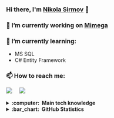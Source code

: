<!-- Future banner -->

### Hi there, I'm [Nikola Sirmov](https://www.linkedin.com/in/sirmov/) 👋

### 🔭 I’m currently working on [Mimega](https://mimega-b819a.web.app)

### 🌱 I’m currently learning:

- MS SQL
- C# Entity Framework

### 📫 How to reach me:

<p>
  <a href="mailto:sirmov0213@gmail.com"><img src="https://img.shields.io/badge/gmail-%23D14836.svg?&style=for-the-badge&logo=gmail&logoColor=white" /></a>&nbsp;&nbsp;&nbsp;&nbsp;
  <a href="https://www.linkedin.com/in/sirmov/"><img src="https://img.shields.io/badge/LinkedIn-0077B5?style=for-the-badge&logo=linkedin&logoColor=white" /></a>
  </p>

<details>
  <summary><b>:computer: &nbsp;Main tech knowledge</b></summary>
  <br/>
  
![HTML5](https://img.shields.io/badge/HTML5-E34F26.svg?&style=flat&logo=html5&logoColor=white)&nbsp;
![CSS3](https://img.shields.io/badge/CSS3-%231572B6.svg?&style=flat&logo=css3&logoColor=white)&nbsp;
![Markdown](https://img.shields.io/badge/Markdown-000000?style=for-the-flat&logo=markdown&logoColor=white)&nbsp;
![Bulma](https://img.shields.io/badge/Bulma-00D1B2?style=for-the-flat&logo=bulma&logoColor=white)&nbsp;
![Sass](https://img.shields.io/badge/Sass-CC6699?style=for-the-flat&logo=sass&logoColor=white)&nbsp;\
![JavaScript](https://img.shields.io/badge/Javascript-323330.svg?&style=flat&logo=javascript&logoColor=%23F7DF1E)&nbsp;
![npm](https://img.shields.io/badge/npm-CB3837.svg?&style=flat&logo=npm&logoColor=%23F7DF1E)&nbsp;
![Lit](https://img.shields.io/badge/Lit%20Html-324FFF.svg?&style=flat&logo=lit&logoColor=%23F7DF1E)&nbsp;
![Mocha](https://img.shields.io/badge/mocha.js-323330?style=for-the-flat&logo=mocha&logoColor=Brown)&nbsp;
![Chai](https://img.shields.io/badge/chai.js-323330?style=for-the-flat&logo=chai&logoColor=red)&nbsp;\
![.NET](https://img.shields.io/badge/.NET-5C2D91?style=for-the-flat&logo=.net&logoColor=white)&nbsp;
![C#](https://img.shields.io/badge/C%23-239120?style=for-the-flat&logo=c-sharp&logoColor=white)&nbsp;
![NuGet](https://img.shields.io/badge/NuGet-004880?style=for-the-flat&logo=nuget&logoColor=white)&nbsp;\
![ESLint](https://img.shields.io/badge/ESLint-4B32C3?style=for-the-flat&logo=eslint&logoColor=white)&nbsp;
![Prettier](https://img.shields.io/badge/Prettier-F7B93E?style=for-the-flat&logo=prettier&logoColor=white)&nbsp;
![Gimp](https://img.shields.io/badge/gimp-5C5543?style=for-the-flat&logo=gimp&logoColor=white)&nbsp;
![Inkscape](https://img.shields.io/badge/Inkscape-000000?style=for-the-flat&logo=Inkscape&logoColor=white)&nbsp;\
![Notepad++](https://img.shields.io/badge/Notepad++-90E59A.svg?style=for-the-flat&logo=notepad%2B%2B&logoColor=black)&nbsp;
![Visual Studio](https://img.shields.io/badge/Visual_Studio-5C2D91?style=for-the-flat&logo=visual%20studio&logoColor=white)&nbsp;
![Visual Studio Code](https://img.shields.io/badge/Visual_Studio_Code-0078D4?style=for-the-flat&logo=visual%20studio%20code&logoColor=white)&nbsp;\
![Git](https://img.shields.io/badge/GIT-%23F05033.svg?&style=flat&logo=git&logoColor=white)&nbsp;
![Github](https://img.shields.io/badge/Github-000000?style=for-the-flat&logo=github&logoColor=white)&nbsp;
![Webpack](https://img.shields.io/badge/Webpack-8DD6F9?style=for-the-flat&logo=webpack&logoColor=white)&nbsp;
![Postman](https://img.shields.io/badge/Postman-FF6C37?style=for-the-flat&logo=postman&logoColor=white)&nbsp;
![Firebase](https://img.shields.io/badge/Firebase-FFCA28?style=for-the-flat&logo=firebase&logoColor=white)&nbsp;

<!-- 
HTML5, CSS3, Markdown, Bulma, Sass, JavaScript, npm, Lit Html, mocha, chai,
c#, dotNet, NuGet, ESLint, Prettier, Gimp, Inkscape, Notepad++, Visual Studio, Visual Studio Code,
Git, Github, Webpack, Postman, Firebase
-->
</details>

<details>
  <summary><b>:bar_chart: &nbsp;GitHub Statistics</b></summary>
  <br/>
<p align="center">
  <img height="180" src ="https://github-readme-stats.vercel.app/api?username=sirmov&count_private=true&show_icons=true&theme=dracula">
  <img height="180" src ="https://github-readme-stats.vercel.app/api/top-langs/?username=sirmov&layout=compact&theme=dracula">
</p>
</details>

<!--
**Sirmov/Sirmov** is a ✨ _special_ ✨ repository because its `README.md` (this file) appears on your GitHub profile.

Here are some ideas to get you started:

- 🔭 I’m currently working on ...
- 🌱 I’m currently learning ...
- 👯 I’m looking to collaborate on ...
- 🤔 I’m looking for help with ...
- 💬 Ask me about ...
- 📫 How to reach me: ...
- 😄 Pronouns: ...
- ⚡ Fun fact: ...
-->

